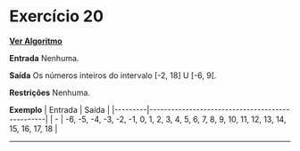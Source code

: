 # Exercício 20
[**Ver Algoritmo**](Algoritmo20.md)

**Entrada**
Nenhuma.

**Saída**
Os números inteiros do intervalo [-2, 18] U [-6, 9[.

**Restrições**
Nenhuma.

**Exemplo**
| Entrada | Saída                                           |
|---------|-------------------------------------------------|
| -       | -6, -5, -4, -3, -2, -1, 0, 1, 2, 3, 4, 5, 6, 7, 8, 9, 10, 11, 12, 13, 14, 15, 16, 17, 18 |

---
